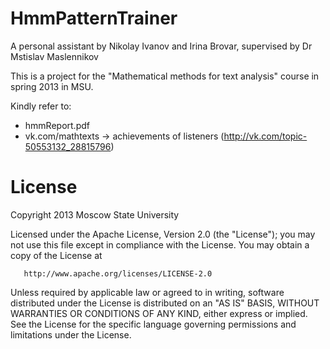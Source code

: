 HmmPatternTrainer
=================

A personal assistant by Nikolay Ivanov and Irina Brovar, supervised by Dr Mstislav Maslennikov

This is a project for the "Mathematical methods for text analysis" course in spring 2013 in MSU. 

Kindly refer to:
- hmmReport.pdf
- vk.com/mathtexts -> achievements of listeners (http://vk.com/topic-50553132_28815796)


License
=======

Copyright 2013 Moscow State University

   Licensed under the Apache License, Version 2.0 (the "License");
   you may not use this file except in compliance with the License.
   You may obtain a copy of the License at

       http://www.apache.org/licenses/LICENSE-2.0

   Unless required by applicable law or agreed to in writing, software
   distributed under the License is distributed on an "AS IS" BASIS,
   WITHOUT WARRANTIES OR CONDITIONS OF ANY KIND, either express or implied.
   See the License for the specific language governing permissions and
   limitations under the License.

